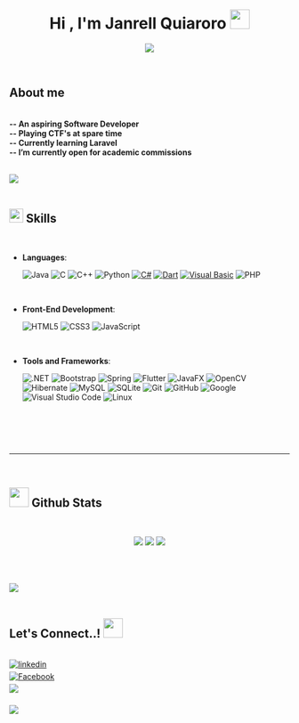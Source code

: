 
<h1 align="center"><b>Hi , I'm Janrell Quiaroro </b><img src="https://media.giphy.com/media/hvRJCLFzcasrR4ia7z/giphy.gif" width="35"></h1>
<!--  -->
<p align="center">
  <a href="https://github.com/DenverCoder1/readme-typing-svg"><img src="https://readme-typing-svg.herokuapp.com?font=Time+New+Roman&color=cyan&size=25&center=true&vCenter=true&width=600&height=100&lines=I'm a Computer Science Student..&hearts;++;CTF+Newbie;Active+Learner/Researcher,;I+love+to+learn+new+stuffs..<3"></a>
</p>


<br>



	
## **About me**

<br>
<b>
-- An aspiring Software Developer<br>
-- Playing CTF's at spare time<br>
-- Currently learning Laravel<br>
-- I’m currently open for academic commissions
</b>
<br><br>

<img src="https://user-images.githubusercontent.com/73097560/115834477-dbab4500-a447-11eb-908a-139a6edaec5c.gif"><br><br>

## <img src="https://media2.giphy.com/media/QssGEmpkyEOhBCb7e1/giphy.gif?cid=ecf05e47a0n3gi1bfqntqmob8g9aid1oyj2wr3ds3mg700bl&rid=giphy.gif" width ="25"><b> Skills</b>
<br>

<p align="center">

- **Languages**:

    ![Java](https://img.shields.io/badge/Java-ED8B00?style=for-the-badge&logo=openjdk&logoColor=white)
    ![C](https://img.shields.io/badge/C%20-%232370ED.svg?style=for-the-badge&logo=c&logoColor=white)
    ![C++](https://img.shields.io/badge/C++%20-%2300599C.svg?style=for-the-badge&logo=c%2B%2B&logoColor=white)
    ![Python](https://img.shields.io/badge/Python%20-%2314354C.svg?style=for-the-badge&logo=python&logoColor=white)
    [![C#](https://img.shields.io/badge/C%23-239120?style=for-the-badge&logo=c-sharp&logoColor=white)](https://docs.microsoft.com/en-us/dotnet/csharp/)
    [![Dart](https://img.shields.io/badge/Dart-0175C2?style=for-the-badge&logo=dart&logoColor=white)](https://dart.dev/)
    [![Visual Basic](https://img.shields.io/badge/Visual_Basic-000000?style=for-the-badge&logo=visual-basic&logoColor=white)](https://docs.microsoft.com/en-us/dotnet/visual-basic/)
    ![PHP](https://img.shields.io/badge/PHP-777BB4?style=for-the-badge&logo=php&logoColor=white)
<br>   
    
- **Front-End Development**:

   ![HTML5](https://img.shields.io/badge/HTML5%20-%23E34F26.svg?style=for-the-badge&logo=html5&logoColor=white)
   ![CSS3](https://img.shields.io/badge/CSS%20-%231572B6.svg?style=for-the-badge&logo=css3&logoColor=white)
   ![JavaScript](https://img.shields.io/badge/JavaScript%20-%23F7DF1E.svg?style=for-the-badge&logo=javascript&logoColor=black)

<br>

- **Tools and Frameworks**:
    
    ![.NET](https://img.shields.io/badge/.NET-5C2D91?style=for-the-badge&logo=.net&logoColor=white)
    ![Bootstrap](https://img.shields.io/badge/Bootstrap-7952B3?style=for-the-badge&logo=bootstrap&logoColor=white)
    ![Spring](https://img.shields.io/badge/Spring-6DB33F?style=for-the-badge&logo=spring&logoColor=white)
    ![Flutter](https://img.shields.io/badge/Flutter-02569B?style=for-the-badge&logo=flutter&logoColor=white)
    ![JavaFX](https://img.shields.io/badge/JavaFX-007396?style=for-the-badge&logo=java&logoColor=white)
    ![OpenCV](https://img.shields.io/badge/OpenCV-27338e?style=for-the-badge&logo=opencv&logoColor=white)
    ![Hibernate](https://img.shields.io/badge/Hibernate-59666C?style=for-the-badge&logo=hibernate&logoColor=white)
    ![MySQL](https://img.shields.io/badge/MySQL-4479A1?style=for-the-badge&logo=mysql&logoColor=white)
    ![SQLite](https://img.shields.io/badge/SQLite-003B57?style=for-the-badge&logo=sqlite&logoColor=white)
    ![Git](https://img.shields.io/badge/git-%23F05033.svg?style=for-the-badge&logo=git&logoColor=white)
    ![GitHub](https://img.shields.io/badge/github-%23121011.svg?style=for-the-badge&logo=github&logoColor=white)
    ![Google](https://img.shields.io/badge/google-%234285F4.svg?style=for-the-badge&logo=google&logoColor=white)
    ![Visual Studio Code](https://img.shields.io/badge/Visual%20Studio%20Code-0078d7.svg?style=for-the-badge&logo=visual-studio-code&logoColor=white)
    ![Linux](https://img.shields.io/badge/Linux-FCC624?style=for-the-badge&logo=linux&logoColor=black)

<br>



</p>

<br>
<br>

-----

<br>


## <img src="https://media.giphy.com/media/iY8CRBdQXODJSCERIr/giphy.gif" width="35"><b> Github Stats </b>
<br>

<div align="center">

![](https://github-readme-stats.vercel.app/api?username=xreru&theme=dark&hide_border=false&include_all_commits=true&count_private=false)
![](https://github-readme-streak-stats.herokuapp.com/?user=xreru&theme=dark&hide_border=false)
![](https://github-readme-stats.vercel.app/api/top-langs/?username=xreru&theme=dark&hide_border=false&include_all_commits=true&count_private=false&layout=compact)

</a>
</div>

<br>
<br>
<br>

<img src="https://user-images.githubusercontent.com/73097560/115834477-dbab4500-a447-11eb-908a-139a6edaec5c.gif">

<br>
<br>

## <b> Let's Connect..!</b> <img src="https://user-images.githubusercontent.com/74038190/216120981-b9507c36-0e04-4469-8e27-c99271b45ba5.png" width="35" height="35">
<br>
<div align='left'>




<a href="https://linkedin.com/in/reru" target="_blank">
<img src="https://img.shields.io/badge/linkedin:  0xReru-%2300acee.svg?color=405DE6&style=for-the-badge&logo=linkedin&logoColor=white" alt=linkedin style="margin-bottom: 5px;"/>
</a>


<br>

<a href="https://www.facebook.com/xreru" target="_blank">
<img src="https://img.shields.io/badge/Facebook: 0xReru-4267B2.svg?color=4267B2&style=for-the-badge&logo=facebook&logoColor=white" alt="Facebook" style="margin-bottom: 5px;"/>
</a>

<br>

<a href="mailto:git.xreru@gmail.com" target="_blank">
<img src="https://img.shields.io/badge/gmail:  0xReru-%23EA4335.svg?style=for-the-badge&logo=gmail&logoColor=white" t=mail style="margin-bottom: 5px;" />
</a>
</li>
	
</ul>
</div>

<br>
<img src="https://user-images.githubusercontent.com/73097560/115834477-dbab4500-a447-11eb-908a-139a6edaec5c.gif">

<br>
